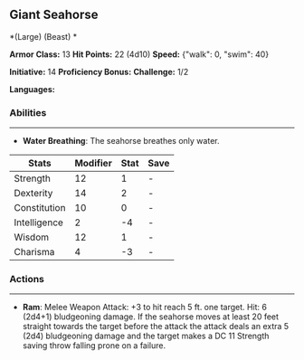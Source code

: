 ## Giant Seahorse
*(Large) (Beast) *

**Armor Class:** 13
**Hit Points:** 22 (4d10)
**Speed:** {"walk": 0, "swim": 40}

**Initiative:** 14
**Proficiency Bonus:**
**Challenge:** 1/2

**Languages:** 

### Abilities
 --- 
- **Water Breathing**: The seahorse breathes only water.



| Stats | Modifier | Stat | Save
| ---- | ---- | ---- | ---- |
| Strength | 12 | 1 | - |
| Dexterity | 14 | 2 | - |
| Constitution | 10 | 0 | - |
| Intelligence | 2 | -4 | - |
| Wisdom | 12 | 1 | - |
| Charisma | 4 | -3 | - |

### Actions
 --- 
- **Ram**: Melee Weapon Attack: +3 to hit  reach 5 ft.  one target. Hit: 6 (2d4+1) bludgeoning damage. If the seahorse moves at least 20 feet straight towards the target before the attack  the attack deals an extra 5 (2d4) bludgeoning damage and the target makes a DC 11 Strength saving throw  falling prone on a failure.

